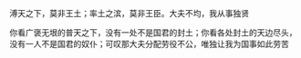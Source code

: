 溥天之下，莫非王土；率土之滨，莫非王臣。大夫不均，我从事独贤

你看广褒无垠的普天之下，没有一处不是国君的封土；你看各处封土的天边尽头，没有一人不是国君的奴仆；可叹那大夫分配劳役不公，唯独让我为国事如此劳苦